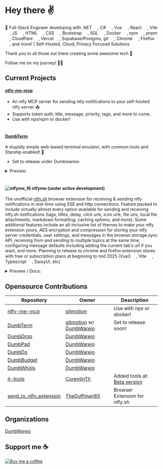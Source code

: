 <!--
**gitmotion/gitmotion** is a ✨ _special_ ✨ repository because its `README.md` (this file) appears on your GitHub profile.

Here are some ideas to get you started:

- 🔭 I’m currently working on ...
- 🌱 I’m currently learning ...
- 👯 I’m looking to collaborate on ...
- 🤔 I’m looking for help with ...
- 💬 Ask me about ...
- 📫 How to reach me: ...
- 😄 Pronouns: ...
- ⚡ Fun fact: ...
-->
# Hey there ✌️
🚀 Full-Stack Engineer developing with .NET <img src="https://cdn.jsdelivr.net/gh/devicons/devicon@latest/icons/dot-net/dot-net-original.svg" width="15" height="15"/>,
C# <img src="https://cdn.jsdelivr.net/gh/devicons/devicon@latest/icons/csharp/csharp-original.svg" width="15" height="15"/>,
Vue <img src="https://cdn.jsdelivr.net/gh/devicons/devicon@latest/icons/vuejs/vuejs-original.svg" width="15" height="15" />,
React <img src="https://cdn.jsdelivr.net/gh/devicons/devicon@latest/icons/react/react-original.svg" width="15" height="15" />,
Vite <img src="https://cdn.jsdelivr.net/gh/devicons/devicon@latest/icons/vitejs/vitejs-original.svg" width="15" height="15" />,
JS <img src="https://cdn.jsdelivr.net/gh/devicons/devicon@latest/icons/javascript/javascript-original.svg" width="15" height="15" />,
HTML <img src="https://cdn.jsdelivr.net/gh/devicons/devicon@latest/icons/html5/html5-original.svg" width="15" height="15" />,
CSS <img src="https://cdn.jsdelivr.net/gh/devicons/devicon@latest/icons/css3/css3-original.svg" width="15" height="15" />,
Bootstrap <img src="https://cdn.jsdelivr.net/gh/devicons/devicon@latest/icons/bootstrap/bootstrap-original.svg" width="15" height="15" />,
SQL <img src="https://cdn.jsdelivr.net/gh/devicons/devicon@latest/icons/azuresqldatabase/azuresqldatabase-original.svg" width="15" height="15" />,
Docker <img src="https://cdn.jsdelivr.net/gh/devicons/devicon@latest/icons/docker/docker-original.svg" width="15" height="15" />,
npm <img src="https://cdn.jsdelivr.net/gh/devicons/devicon@latest/icons/npm/npm-original-wordmark.svg" width="15" height="15" />,
pnpm <img src="https://cdn.jsdelivr.net/gh/devicons/devicon@latest/icons/pnpm/pnpm-original.svg" width="15" height="15" />,
Cloudflare <img src="https://cdn.jsdelivr.net/gh/devicons/devicon@latest/icons/cloudflare/cloudflare-original.svg" width="15" height="15" />,
Vercel <img src="https://cdn.jsdelivr.net/gh/devicons/devicon@latest/icons/vercel/vercel-line.svg" width="15" height="15" />,
Supabase/Postgres,
git <img src="https://cdn.jsdelivr.net/gh/devicons/devicon@latest/icons/git/git-original.svg" width="15" height="15" />,
Chrome <img src="https://cdn.jsdelivr.net/gh/devicons/devicon@latest/icons/chrome/chrome-original.svg" width="15" height="15" />,
Firefox <img src="https://cdn.jsdelivr.net/gh/devicons/devicon@latest/icons/firefox/firefox-original.svg" width="15" height="15" />,
and more! | Self-Hosted, Cloud, Privacy Focused Solutions

Thank you to all those out there creating some awesome tech 💯

Follow me on my journey! 🙏🏻

## Current Projects

#### [ntfy-me-mcp](https://github.com/gitmotion/ntfy-me-mcp)
- An ntfy MCP server for sending ntfy notifications to your self-hosted ntfy server 📤
- Supports token auth, title, message, priority, tags, and more to come.
- Use with npx/npm or docker!

#

#### [DumbTerm](https://github.com/gitmotion/DumbTerm)
A stupidly simple web-based terminal emulator, with common tools and Starship enabled! 🚀
- Set to release under Dumbwareio

<details>
  <summary>Preview:</summary>
  
  <div align="center">
    <img src="https://github.com/user-attachments/assets/d7847f80-a8fc-428c-9515-2c299ebd8f67" />

  </div>
</details>

#

#### ![ntfyme_16](https://github.com/user-attachments/assets/2e7d3239-2d0a-4919-a5c5-8b2790886fd5) ntfyme (under active development)

The unofficial [ntfy.sh](https://github.com/binwiederhier/ntfy) browser extension for receiving & sending ntfy notifications in real-time using SSE and http connections. Feature packed to include virtually almost every option available for sending and receiving ntfy.sh notifications (tags, titles, delay, click urls, icon urls, file urls, local file attachments, markdown formatting, caching options, and more). Some additional features include an all-inclusive list of themes to make your ntfy extension yours, AES encryption and compression for storing your ntfy server credentials, user settings, and messages in the browser.storage.sync API, receiving from and sending to multiple topics at the same time, configuring message defaults including adding the current tab's url if you want, and more. Planning to release to chrome and firefox extension stores with free or subscription plans at beginning to mid 2025
(Vue3 <img src="https://cdn.jsdelivr.net/gh/devicons/devicon@latest/icons/vuejs/vuejs-original.svg" width="15" height="15" />, 
Vite <img src="https://cdn.jsdelivr.net/gh/devicons/devicon@latest/icons/vitejs/vitejs-original.svg" width="15" height="15" />,
Typescript <img src="https://cdn.jsdelivr.net/gh/devicons/devicon@latest/icons/typescript/typescript-original.svg" width="15" height="15" />, 
DaisyUI, etc)

<details>
  <summary>Preview / Docs:</summary>
  
  ## [ntfyme docs](https://ntfyme-pro.vercel.app/docs)
  - basic documentation/ for now - full docs coming soon
  
  <div id="ntfymeHeader" align="center">
    <img src="https://github.com/user-attachments/assets/e87e7b57-83bd-4d9a-bc2e-9a9b3395e22d" />

  </div>
</details>

## Opensource Contributions

| Repository                                                   | Owner                                                      | Description                         |
|--------------------------------------------------------------|-----------------------------------------------------------|--------------------------------------|
| [ntfy-me-mcp](https://github.com/gitmotion/ntfy-me-mcp)      | [gitmotion](https://github.com/gitmotion)                 | Use with npx or docker!              |
| [DumbTerm](https://github.com/gitmotion/DumbTerm)            | [gitmotion](https://github.com/gitmotion) w/ [DumbWareio](https://github.com/DumbWareio)         | Set to release soon! |
| [DumbDrop](https://github.com/DumbWareio/DumbDrop)           | [DumbWareio](https://github.com/DumbWareio)               |                                      |
| [DumbPad](https://github.com/DumbWareio/DumbPad)             | [DumbWareio](https://github.com/DumbWareio)               |                                      |
| [DumbDo](https://github.com/DumbWareio/DumbDo)               | [DumbWareio](https://github.com/DumbWareio)               |                                      |
| [DumbBudget](https://github.com/DumbWareio/DumbBudget)       | [DumbWareio](https://github.com/DumbWareio)               |                                      |
| [DumbWhoIs](https://github.com/DumbWareio/DumbWhoIs)         | [DumbWareio](https://github.com/DumbWareio)               |                                      |
| [it-tools](https://github.com/gitmotion/it-tools)            | [CorentinTh](https://github.com/CorentinTh)               | Added tools at: [Beta version](https://gitmotion-it-tools-beta.vercel.app/) |
| [send_to_ntfy_extension](https://github.com/gitmotion/send_to_ntfy_extension) | [TheDuffman85](https://github.com/TheDuffman85)           | Browser Extension for ntfy.sh |

## Organizations
[DumbWareio](https://github.com/DumbWareio)

## Support me ☕
<a href="https://www.buymeacoffee.com/gitmotion" target="_blank" rel="noopener noreferrer">
  <img src="https://www.buymeacoffee.com/assets/img/custom_images/yellow_img.png" alt="Buy me a coffee" />
</a>
